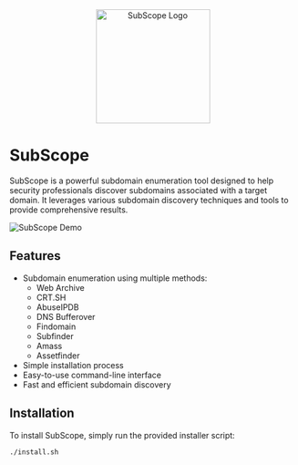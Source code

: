 <div align="center">
  <img src="logo.png" alt="SubScope Logo" width="200px">
</div>

# SubScope

SubScope is a powerful subdomain enumeration tool designed to help security professionals discover subdomains associated with a target domain. It leverages various subdomain discovery techniques and tools to provide comprehensive results.

![SubScope Demo](demo.gif)

## Features

- Subdomain enumeration using multiple methods:
  - Web Archive
  - CRT.SH
  - AbuseIPDB
  - DNS Bufferover
  - Findomain
  - Subfinder
  - Amass
  - Assetfinder
- Simple installation process
- Easy-to-use command-line interface
- Fast and efficient subdomain discovery

## Installation

To install SubScope, simply run the provided installer script:

```bash
./install.sh
